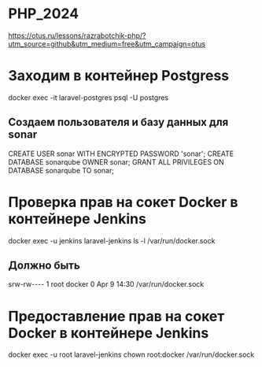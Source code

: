 # PHP_2024

https://otus.ru/lessons/razrabotchik-php/?utm_source=github&utm_medium=free&utm_campaign=otus

# Заходим в контейнер Postgress
docker exec -it laravel-postgres psql -U postgres

## Создаем пользователя и базу данных для sonar
CREATE USER sonar WITH ENCRYPTED PASSWORD 'sonar';
CREATE DATABASE sonarqube OWNER sonar;
GRANT ALL PRIVILEGES ON DATABASE sonarqube TO sonar;

# Проверка прав на сокет Docker в контейнере Jenkins
docker exec -u jenkins laravel-jenkins ls -l /var/run/docker.sock
## Должно быть
srw-rw---- 1 root docker 0 Apr  9 14:30 /var/run/docker.sock

# Предоставление прав на сокет Docker в контейнере Jenkins
docker exec -u root laravel-jenkins chown root:docker /var/run/docker.sock